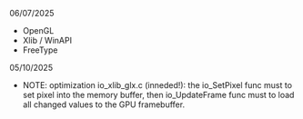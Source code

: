 06/07/2025
- OpenGL
- Xlib / WinAPI
- FreeType

05/10/2025
- NOTE: optimization io_xlib_glx.c (inneded!): the io_SetPixel func must to set pixel into the memory buffer, then io_UpdateFrame func must to load all changed values to the GPU framebuffer.
